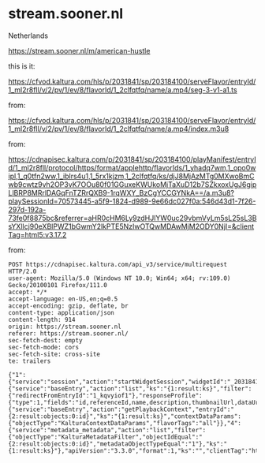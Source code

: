 # stream.sooner.nl

Netherlands

https://stream.sooner.nl/m/american-hustle

this is it:

<https://cfvod.kaltura.com/hls/p/2031841/sp/203184100/serveFlavor/entryId/1_ml2r8fll/v/2/pv/1/ev/8/flavorId/1_2clfqtfq/name/a.mp4/seg-3-v1-a1.ts>

from:

<https://cfvod.kaltura.com/hls/p/2031841/sp/203184100/serveFlavor/entryId/1_ml2r8fll/v/2/pv/1/ev/8/flavorId/1_2clfqtfq/name/a.mp4/index.m3u8>

from:

<https://cdnapisec.kaltura.com/p/2031841/sp/203184100/playManifest/entryId/1_ml2r8fll/protocol/https/format/applehttp/flavorIds/1_yhadq7wm,1_opo0wipl,1_q0tfn2ww,1_iblrs4u1,1_5rx1kjzm,1_2clfqtfq/ks/djJ8MjAzMTg0MXwoBmCwb9cwtz9vh2OP3vK7OOu80f01GGuxeKWUkoMjTaXuD12b7SZkxoxUgJ6gipLlBRP8MRrlDAGqFnTZRrQXB9-1rqWXY_BzCgYCCGYNkA==/a.m3u8?playSessionId=70573445-a5f9-1824-d989-9e66dc027f0a:546d43d1-7f26-297d-192a-73fe0f8875bc&referrer=aHR0cHM6Ly9zdHJlYW0uc29vbmVyLm5sL25sL3BsYXllcj90eXBlPWZ1bGwmY2lkPTE5NzIwOTQwMDAwMjM2ODY0NjI=&clientTag=html5:v3.17.2>

from:

~~~
POST https://cdnapisec.kaltura.com/api_v3/service/multirequest HTTP/2.0
user-agent: Mozilla/5.0 (Windows NT 10.0; Win64; x64; rv:109.0) Gecko/20100101 Firefox/111.0
accept: */*
accept-language: en-US,en;q=0.5
accept-encoding: gzip, deflate, br
content-type: application/json
content-length: 914
origin: https://stream.sooner.nl
referer: https://stream.sooner.nl/
sec-fetch-dest: empty
sec-fetch-mode: cors
sec-fetch-site: cross-site
te: trailers

{"1":{"service":"session","action":"startWidgetSession","widgetId":"_2031841"},"2":{"service":"baseEntry","action":"list","ks":"{1:result:ks}","filter":{"redirectFromEntryId":"1_kqvyiof1"},"responseProfile":{"type":1,"fields":"id,referenceId,name,description,thumbnailUrl,dataUrl,duration,msDuration,flavorParamsIds,mediaType,type,tags,dvrStatus,externalSourceType,status,createdAt,updatedAt,endDate,plays,views,downloadUrl,creatorId"}},"3":{"service":"baseEntry","action":"getPlaybackContext","entryId":"{2:result:objects:0:id}","ks":"{1:result:ks}","contextDataParams":{"objectType":"KalturaContextDataParams","flavorTags":"all"}},"4":{"service":"metadata_metadata","action":"list","filter":{"objectType":"KalturaMetadataFilter","objectIdEqual":"{2:result:objects:0:id}","metadataObjectTypeEqual":"1"},"ks":"{1:result:ks}"},"apiVersion":"3.3.0","format":1,"ks":"","clientTag":"html5:v3.17.2","partnerId":2031841}
~~~
